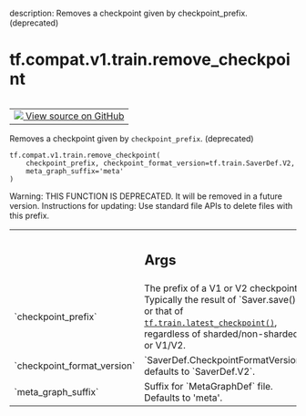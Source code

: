 description: Removes a checkpoint given by checkpoint_prefix. (deprecated)

<div itemscope itemtype="http://developers.google.com/ReferenceObject">
<meta itemprop="name" content="tf.compat.v1.train.remove_checkpoint" />
<meta itemprop="path" content="Stable" />
</div>

# tf.compat.v1.train.remove_checkpoint

<!-- Insert buttons and diff -->

<table class="tfo-notebook-buttons tfo-api nocontent" align="left">
<td>
  <a target="_blank" href="https://github.com/tensorflow/tensorflow/blob/r2.2/tensorflow/python/training/checkpoint_management.py#L459-L484">
    <img src="https://www.tensorflow.org/images/GitHub-Mark-32px.png" />
    View source on GitHub
  </a>
</td>
</table>



Removes a checkpoint given by `checkpoint_prefix`. (deprecated)

<pre class="devsite-click-to-copy prettyprint lang-py tfo-signature-link">
<code>tf.compat.v1.train.remove_checkpoint(
    checkpoint_prefix, checkpoint_format_version=tf.train.SaverDef.V2,
    meta_graph_suffix='meta'
)
</code></pre>



<!-- Placeholder for "Used in" -->

Warning: THIS FUNCTION IS DEPRECATED. It will be removed in a future version.
Instructions for updating:
Use standard file APIs to delete files with this prefix.

<!-- Tabular view -->
 <table class="responsive fixed orange">
<colgroup><col width="214px"><col></colgroup>
<tr><th colspan="2"><h2 class="add-link">Args</h2></th></tr>

<tr>
<td>
`checkpoint_prefix`
</td>
<td>
The prefix of a V1 or V2 checkpoint. Typically the result
of `Saver.save()` or that of <a href="../../../../tf/train/latest_checkpoint.md"><code>tf.train.latest_checkpoint()</code></a>, regardless of
sharded/non-sharded or V1/V2.
</td>
</tr><tr>
<td>
`checkpoint_format_version`
</td>
<td>
`SaverDef.CheckpointFormatVersion`, defaults to
`SaverDef.V2`.
</td>
</tr><tr>
<td>
`meta_graph_suffix`
</td>
<td>
Suffix for `MetaGraphDef` file. Defaults to 'meta'.
</td>
</tr>
</table>

